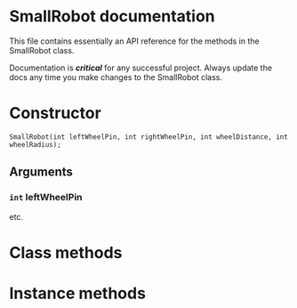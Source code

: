 # SmallRobot documentation

This file contains essentially an API reference for the methods in the SmallRobot class.

Documentation is **_critical_** for any successful project. Always update the docs any time you make changes to the SmallRobot class.

# Constructor

```
SmallRobot(int leftWheelPin, int rightWheelPin, int wheelDistance, int wheelRadius);
```

## Arguments

### `int` leftWheelPin

etc.

# Class methods

# Instance methods

